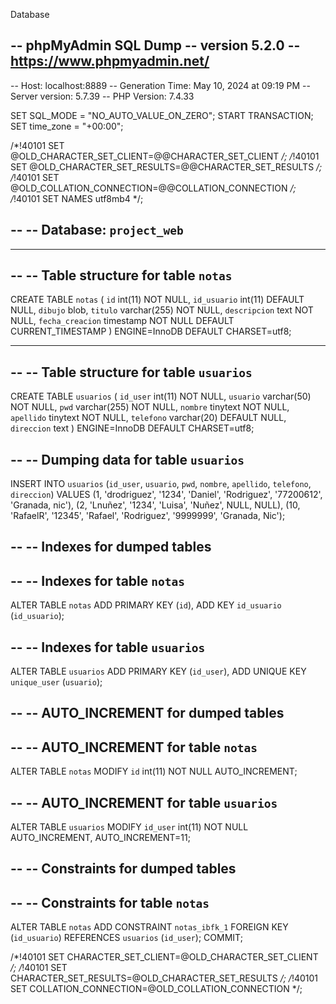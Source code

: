 Database

-- phpMyAdmin SQL Dump
-- version 5.2.0
-- https://www.phpmyadmin.net/
--
-- Host: localhost:8889
-- Generation Time: May 10, 2024 at 09:19 PM
-- Server version: 5.7.39
-- PHP Version: 7.4.33

SET SQL_MODE = "NO_AUTO_VALUE_ON_ZERO";
START TRANSACTION;
SET time_zone = "+00:00";


/*!40101 SET @OLD_CHARACTER_SET_CLIENT=@@CHARACTER_SET_CLIENT */;
/*!40101 SET @OLD_CHARACTER_SET_RESULTS=@@CHARACTER_SET_RESULTS */;
/*!40101 SET @OLD_COLLATION_CONNECTION=@@COLLATION_CONNECTION */;
/*!40101 SET NAMES utf8mb4 */;

--
-- Database: `project_web`
--

-- --------------------------------------------------------

--
-- Table structure for table `notas`
--

CREATE TABLE `notas` (
  `id` int(11) NOT NULL,
  `id_usuario` int(11) DEFAULT NULL,
  `dibujo` blob,
  `titulo` varchar(255) NOT NULL,
  `descripcion` text NOT NULL,
  `fecha_creacion` timestamp NOT NULL DEFAULT CURRENT_TIMESTAMP
) ENGINE=InnoDB DEFAULT CHARSET=utf8;

-- --------------------------------------------------------

--
-- Table structure for table `usuarios`
--

CREATE TABLE `usuarios` (
  `id_user` int(11) NOT NULL,
  `usuario` varchar(50) NOT NULL,
  `pwd` varchar(255) NOT NULL,
  `nombre` tinytext NOT NULL,
  `apellido` tinytext NOT NULL,
  `telefono` varchar(20) DEFAULT NULL,
  `direccion` text
) ENGINE=InnoDB DEFAULT CHARSET=utf8;

--
-- Dumping data for table `usuarios`
--

INSERT INTO `usuarios` (`id_user`, `usuario`, `pwd`, `nombre`, `apellido`, `telefono`, `direccion`) VALUES
(1, 'drodriguez', '1234', 'Daniel', 'Rodriguez', '77200612', 'Granada, nic'),
(2, 'Lnuñez', '1234', 'Luisa', 'Nuñez', NULL, NULL),
(10, 'RafaelR', '12345', 'Rafael', 'Rodriguez', '9999999', 'Granada, Nic');

--
-- Indexes for dumped tables
--

--
-- Indexes for table `notas`
--
ALTER TABLE `notas`
  ADD PRIMARY KEY (`id`),
  ADD KEY `id_usuario` (`id_usuario`);

--
-- Indexes for table `usuarios`
--
ALTER TABLE `usuarios`
  ADD PRIMARY KEY (`id_user`),
  ADD UNIQUE KEY `unique_user` (`usuario`);

--
-- AUTO_INCREMENT for dumped tables
--

--
-- AUTO_INCREMENT for table `notas`
--
ALTER TABLE `notas`
  MODIFY `id` int(11) NOT NULL AUTO_INCREMENT;

--
-- AUTO_INCREMENT for table `usuarios`
--
ALTER TABLE `usuarios`
  MODIFY `id_user` int(11) NOT NULL AUTO_INCREMENT, AUTO_INCREMENT=11;

--
-- Constraints for dumped tables
--

--
-- Constraints for table `notas`
--
ALTER TABLE `notas`
  ADD CONSTRAINT `notas_ibfk_1` FOREIGN KEY (`id_usuario`) REFERENCES `usuarios` (`id_user`);
COMMIT;

/*!40101 SET CHARACTER_SET_CLIENT=@OLD_CHARACTER_SET_CLIENT */;
/*!40101 SET CHARACTER_SET_RESULTS=@OLD_CHARACTER_SET_RESULTS */;
/*!40101 SET COLLATION_CONNECTION=@OLD_COLLATION_CONNECTION */;

